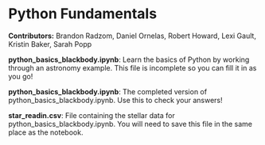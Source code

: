 # Python Fundamentals


**Contributors:** Brandon Radzom, Daniel Ornelas, Robert Howard, Lexi Gault, Kristin Baker, Sarah Popp

**python_basics_blackbody.ipynb**: Learn the basics of Python by working through an astronomy example. This file is incomplete so you can fill it in as you go!

**python_basics_blackbody.ipynb**: The completed version of python_basics_blackbody.ipynb. Use this to check your answers!

**star_readin.csv**: File containing the stellar data for python_basics_blackbody.ipynb. You will need to save this file in the same place as the notebook.
